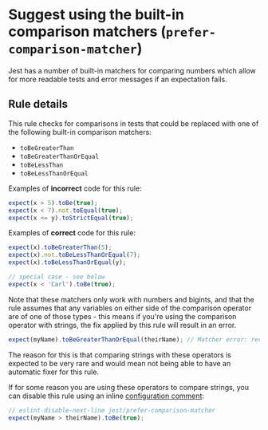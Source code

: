 # Suggest using the built-in comparison matchers (`prefer-comparison-matcher`)

Jest has a number of built-in matchers for comparing numbers which allow for
more readable tests and error messages if an expectation fails.

## Rule details

This rule checks for comparisons in tests that could be replaced with one of the
following built-in comparison matchers:

- `toBeGreaterThan`
- `toBeGreaterThanOrEqual`
- `toBeLessThan`
- `toBeLessThanOrEqual`

Examples of **incorrect** code for this rule:

```js
expect(x > 5).toBe(true);
expect(x < 7).not.toEqual(true);
expect(x <= y).toStrictEqual(true);
```

Examples of **correct** code for this rule:

```js
expect(x).toBeGreaterThan(5);
expect(x).not.toBeLessThanOrEqual(7);
expect(x).toBeLessThanOrEqual(y);

// special case - see below
expect(x < 'Carl').toBe(true);
```

Note that these matchers only work with numbers and bigints, and that the rule
assumes that any variables on either side of the comparison operator are of one
of those types - this means if you're using the comparison operator with
strings, the fix applied by this rule will result in an error.

```js
expect(myName).toBeGreaterThanOrEqual(theirName); // Matcher error: received value must be a number or bigint
```

The reason for this is that comparing strings with these operators is expected
to be very rare and would mean not being able to have an automatic fixer for
this rule.

If for some reason you are using these operators to compare strings, you can
disable this rule using an inline
[configuration comment](https://eslint.org/docs/user-guide/configuring/rules#disabling-rules):

```js
// eslint-disable-next-line jest/prefer-comparison-matcher
expect(myName > theirName).toBe(true);
```
